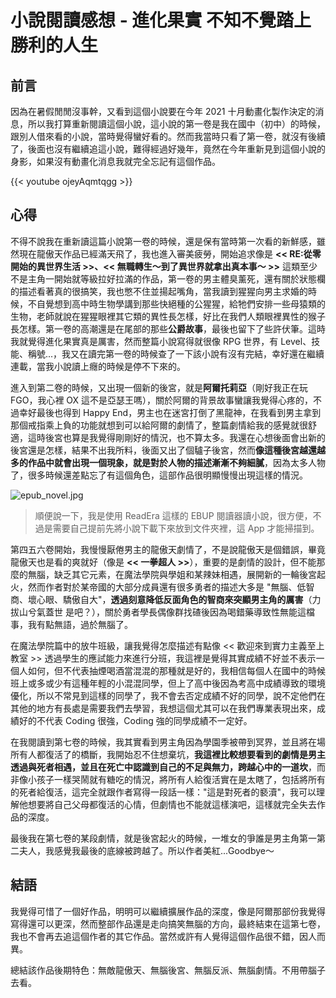 # 小說閱讀感想 - 進化果實 不知不覺踏上勝利的人生


## 前言

因為在暑假閒閒沒事幹，又看到這個小說要在今年 2021 十月動畫化製作決定的消息，所以我打算重新閱讀這個小說，這小說的第一卷是我在國中（初中）的時候，跟別人借來看的小說，當時覺得蠻好看的。然而我當時只看了第一卷，就沒有後續了，後面也沒有繼續追這小說，難得經過好幾年，竟然在今年重新見到這個小說的身影，如果沒有動畫化消息我就完全忘記有這個作品。

<!-- 動畫化 PV -->
{{< youtube ojeyAqmtqgg >}}

## 心得

不得不說我在重新讀這篇小說第一卷的時候，還是保有當時第一次看的新鮮感，雖然現在龍傲天作品已經滿天飛了，我也進入審美疲勞，開始追求像是 **<< RE:從零開始的異世界生活 >>、<< 無職轉生～到了異世界就拿出真本事～ >>** 這類至少不是主角一開始就等級拉好拉滿的作品，第一卷的男主體臭薰死，還有關於狀態欄的描述看著真的很搞笑，我也憋不住並揚起嘴角，當我讀到猩猩向男主求婚的時候，不自覺想到高中時生物學講到那些快絕種的公猩猩，給牠們安排一些母猿類的生物，老師就說在猩猩眼裡其它類的異性長怎樣，好比在我們人類眼裡異性的猴子長怎樣。第一卷的高潮還是在尾部的那些**公爵故事**，最後也留下了些許伏筆。這時我就覺得進化果實真是厲害，然而整篇小說寫得就很像 RPG 世界，有 Level、技能、稱號...，我又在讀完第一卷的時候查了一下該小說有沒有完結，幸好還在繼續連載，當我小說讀上癮的時候是停不下來的。

進入到第二卷的時候，又出現一個新的後宮，就是**阿爾托莉亞**（剛好我正在玩 FGO，我心裡 OX 這不是亞瑟王嗎），關於阿爾的背景故事蠻讓我覺得心疼的，不過幸好最後也得到 Happy End，男主也在迷宮打倒了黑龍神，在我看到男主拿到那個戒指乘上負的功能就想到可以給阿爾的劇情了，整篇劇情給我的感覺就很舒適，這時後宮也算是我覺得剛剛好的情況，也不算太多。我還在心想後面會出新的後宮還是怎樣，結果不出我所料，後面又出了個驢子後宮，然而**像這種後宮越還越多的作品中就會出現一個現象，就是對於人物的描述漸漸不夠細膩**，因為太多人物了，很多時候還差點忘了有這個角色，這部作品很明顯慢慢出現這樣的情況。

![epub_novel.jpg](https://imgpoi.com/i/KPC755.jpg "EPUB 閱讀器")

> 順便說一下，我是使用 ReadEra 這樣的 EBUP 閱讀器讀小說，很方便，不過是需要自己提前先將小說下載下來放到文件夾裡，這 App 才能掃描到。

第四五六卷開始，我慢慢厭倦男主的龍傲天劇情了，不是說龍傲天是個錯誤，畢竟龍傲天也是看的爽就好（像是 **<< 一拳超人 >>**），重要的是劇情的設計，但不能那麼的無腦，缺乏其它元素，在魔法學院與學姐和某辣妹相遇，展開新的一輪後宮起火，然而作者對於某帝國的大部分成員還有很多勇者的描述大多是 "無腦、低智商、壞心眼、驕傲自大"，**透過刻意降低反面角色的智商來突顯男主角的厲害**（力拔山兮氣蓋世 是吧？），關於勇者學長偶像群找碴後因為喝錯藥導致性無能這檔事，我有點無語，過於無腦了。

在魔法學院篇中的放牛班級，讓我覺得怎麼描述有點像 << 歡迎來到實力主義至上教室 >> 透過學生的應試能力來進行分班，我這裡是覺得其實成績不好並不表示一個人如何，但不代表抽煙喝酒當混混的那種就是好的，我相信每個人在國中的時候班上或多或少有這種年輕的小混混同學，但上了高中後因為考高中成績導致的環境優化，所以不常見到這樣的同學了，我不會去否定成績不好的同學，說不定他們在其他的地方有長處是需要我們去學習，我想這個尤其可以在我們專業表現出來，成績好的不代表 Coding 很強，Coding 強的同學成績不一定好。

在我閱讀到第七卷的時候，我其實看到男主角因為學園季被帶到冥界，並且將在場所有人都復活了的橋斷，我開始忍不住想棄坑，**我這裡比較想要看到的劇情是男主透過與死者相遇，並且在死亡中認識到自己的不足與無力，跨越心中的一道坎**，而非像小孩子一樣哭鬧就有糖吃的情況，將所有人給復活實在是太瞎了，包括將所有的死者給復活，這完全就跟作者寫得一段話一樣："這是對死者的褻瀆"，我可以理解他想要將自己父母都復活的心情，但劇情也不能就這樣演吧，這樣就完全失去作品的深度。

最後我在第七卷的某段劇情，就是後宮起火的時候，一堆女的爭誰是男主角第一第二夫人，我感覺我最後的底線被跨越了。所以作者美紅...Goodbye～

## 結語

我覺得可惜了一個好作品，明明可以繼續擴展作品的深度，像是阿爾那部份我覺得寫得還可以更深，然而整部作品還是走向搞笑無腦的方向，最終結束在這第七卷，我也不會再去追這個作者的其它作品。當然或許有人覺得這個作品很不錯，因人而異。

總結該作品後期特色：無敵龍傲天、無腦後宮、無腦反派、無腦劇情。不用帶腦子去看。
